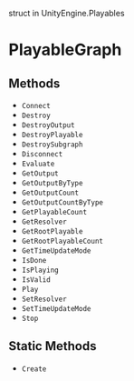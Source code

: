 struct in UnityEngine.Playables
# PlayableGraph

## Methods
- `Connect`
- `Destroy`
- `DestroyOutput`
- `DestroyPlayable`
- `DestroySubgraph`
- `Disconnect`
- `Evaluate`
- `GetOutput`
- `GetOutputByType`
- `GetOutputCount`
- `GetOutputCountByType`
- `GetPlayableCount`
- `GetResolver`
- `GetRootPlayable`
- `GetRootPlayableCount`
- `GetTimeUpdateMode`
- `IsDone`
- `IsPlaying`
- `IsValid`
- `Play`
- `SetResolver`
- `SetTimeUpdateMode`
- `Stop`
## Static Methods
- `Create`
